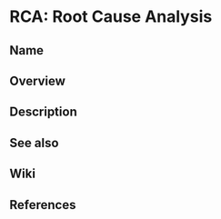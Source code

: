 # RCA: Root Cause Analysis

## Name

## Overview

## Description

## See also

## Wiki

## References
